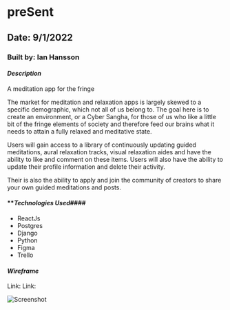 # preSent

## Date: 9/1/2022

### Built by: Ian Hansson

#### **_Description_**
A meditation app for the fringe

The market for meditation and relaxation apps is largely skewed to a specific demographic, which not all of us belong to. The goal here is to create an environment, or a Cyber Sangha, for those of us who like a little bit of the fringe elements of society and therefore feed our brains what it needs to attain a fully relaxed and meditative state.

Users will gain access to a library of continuously updating guided meditations, aural relaxation tracks, visual relaxation aides and have the ability to like and comment on these items. Users will also have the ability to update their profile information and delete their activity.

Their is also the ability to apply and join the community of creators to share your own guided meditations and posts.

#### **_Technologies Used_####

 - ReactJs
 - Postgres
 - Django
 - Python
 - Figma
 - Trello

#### **_Wireframe_** ####

Link: 
Link: 

![Screenshot](screenshot.png)